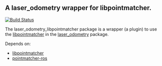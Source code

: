 A laser_odometry wrapper for libpointmatcher.
---

[![Build Status](https://travis-ci.org/artivis/laser_odometry_libpointmatcher.svg?branch=master)](https://travis-ci.org/artivis/laser_odometry_libpointmatcher)

The laser_odometry_libpointmatcher package is a wrapper (a plugin) to use the [libpointmatcher](https://github.com/ethz-asl/libpointmatcher) in the [laser_odometry](https://github.com/artivis/laser_odometry) package.

Depends on:

 -  [libpointmatcher](https://github.com/ethz-asl/libpointmatcher)
 -  [pointmatcher-ros](https://github.com/ethz-asl/pointmatcher-ros)
